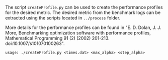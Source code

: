 The script `createProfile.py` can be used to create the performance profiles for the desired metric. The desired metric from the benchmark logs can be extracted using the scripts located in `../process` folder.

More details for the performance profiles can be found in "E. D. Dolan, J. J. More, Benchmarking optimization software with performance profiles, Mathematical Programming 91 (2) (2002) 201-213. doi:10.1007/s101070100263".

```
usage: ./createProfile.py <times.dat> <max_alpha> <step_alpha>
```
